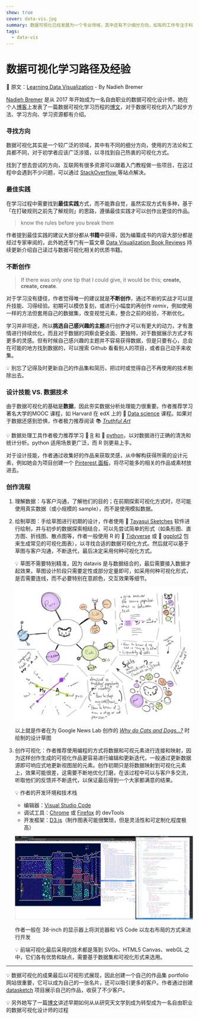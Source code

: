 ```yaml
---
show: true
cover: data-vis.jpg
summary: 数据可视化已经发展为一个专业领域，其中还有不少细分方向，如有的工作专注于科学数据可视化，另一些则热衷于生产艺术，不同的领域有不同的学习路径和经验，该博文摘录数据可视化从业者或学习者的经验，以供学习借鉴。
tags:
  - data-vis
---
```


# 数据可视化学习路径及经验

:link: 原文：[Learning Data Visualization](https://www.visualcinnamon.com/resources/learning-data-visualization/) - By Nadieh Bremer

[Nadieh Bremer](https://twitter.com/NadiehBremer) 是从 2017 年开始成为一名自由职业的数据可视化设计师，她在个人[博客](https://www.visualcinnamon.com/)上发表了一篇数据可视化学习历程的[博文](https://www.visualcinnamon.com/resources/learning-data-visualization/)，对于数据可视化的入门起步方法、学习方向、学习资源都有介绍。

### 寻找方向

数据可视化其实是一个较广泛的领域，其中有不同的细分方向，使用的方法论和工具都不同，对于初学者应该广泛涉猎，以寻找到自己热衷的可视化方式。

找到了想去尝试的方向，互联网有很多资源可以跟着入门教程做一些项目，在这过程中会遇到不少问题，可以通过 [StackOverflow ](https://stackoverflow.com/) 等站点解决。

### 最佳实践

在学习过程中需要找到**最佳实践**方式，而不能靠自觉，虽然实现方式有多种，基于「在打破规则之前先了解规则」的思路，遵循最佳实践才可以创作出更佳的作品。

> know the rules before you break them

作者提到最佳实践的建议大部分都从**书籍**中获得，因为编纂成书的内容大部分都是经过专家审阅的，此外她还专门有一篇文章 [Data Visualization Book Reviews](https://www.visualcinnamon.com/resources/learning-data-visualization/books/) 持续更新介绍自己读过与数据可视化相关的优质书籍。

### 不断创作

> If there was only one tip that I could give, it would be this; **create, create, create**.

对于学习没有捷径，作者觉得唯一的建议就是**不断创作**，通过不断的实战才可以提升技能、习得经验。初期可以模仿复刻，或进行小幅度的再创作  *remix*，例如使用一样的方法但套用自己的数据集，改变视觉元素，整合之前的经验，不断优化。

学习并非坦途，所以**挑选自己感兴趣的主题**进行创作才可以有更大的动力，才有激情进行持续优化，而且对于数据的洞察会更全面、更独特，对于数据展示方式才有更多的灵感。但有时候自己感兴趣的主题并不容易获得数据，但是只要有心，总会在可能的地方找到数据的，可以搜索 Github 看看别人的项目，或者自己动手来收集。

:bulb: 别忘了记得及时更新自己的作品集和简历，把过时或觉得自己不再使用的技术剔除出去。

### 设计技能 VS. 数据技术

由于数据可视化的基础是**数据**，因此夯实数据分析处理能力很重要。作者推荐学习著名大学的MOOC 课程，如 Harvard 在 edX 上的 :memo: [Data science](https://www.edx.org/course/subject/data-science) 课程。如果对于数据还感到恐惧，作者极力推荐阅读 :books: *[Truthful Art](https://www.amazon.com/gp/product/0321934075/ref=as_li_qf_asin_il_tl?ie=UTF8&tag=visuacinna-20&creative=9325&linkCode=as2&creativeASIN=0321934075&linkId=3c91978e69d6ab9794431c1d6a9015bd)*

:bulb: 数据处理工具作者极力推荐学习 :hammer: [R](https://www.r-project.org/) 和 :hammer: [python](https://www.python.org/)，以对数据进行正确的清洗和统计分析。python 适用场景更广泛，而 R 则更易上手。

对于设计技能，作者通过收集好的作品来获取灵感，从中解构获得所需的设计元素，例如她会为项目创建一个 [Pinterest 面板](https://www.pinterest.com/nadiehbremer/)，将尽可能多的相关的作品或素材放进去。

### 创作流程

1. 理解数据：与客户沟通，了解他们的目的；在前期探索可视化方式时，尽可能使用真实数据（或小规模的 sample），而不是使用模拟数据。

2. 绘制草图：手绘草图进行初期的设计，作者使用 :hammer: [Tayasui Sketches](https://tayasui.com/sketches/) 软件进行绘制，并与初步的数据探索相结合，可以先尝试简单的形式（如条形图、直方图、折线图、散点图等，作者一般使用 R 的 :hammer: [Tidyverse](https://www.tidyverse.org/) 或 :hammer: [ggplot2](https://ggplot2.tidyverse.org/) 包来生成常见的可视化图表），以寻找合适的数据可视化方式。然后就可以基于草图与客户沟通，不断迭代，最后决定采用何种可视化方式。

   :bulb: 草图不需要特别精准，因为 datavis 是与数据结合的，最后需要接入数据才起效果，草图设计阶段只需要定性或部分定量即可，如采用何种可视化形式，是否需要连线，而不必要特别在意颜色，交互效果等细节。

   ![sketch](./images/cats_and_dogs_sketch.png)

   以上就是作者在为 Google News Lab 创作的 *[Why do Cats and Dogs...?](https://whydocatsanddogs.com/)* 时绘制的设计草图

3. 创作可视化：作者推荐使用编程的方式将数据和可视元素进行连接和映射，因为这样创作生成的可视化作品更容易进行编辑和更新迭代，一般通过更新数据源即可响应式地更新视图层的元素。创作初期只是将数据映射到可视化元素上，效果可能很差，这需要不断地优化打磨，在该过程中可以与客户多交流，听取他们的反馈并不断迭代，以保证最后得到一个大家都满意的结果。

   :bulb: 作者的开发环境和技术栈

   * 编辑器：[Visual Studio Code](https://code.visualstudio.com/)
   * 调试工具：[Chrome](https://developers.google.com/web/tools/chrome-devtools) 或 [Firefox](https://developer.mozilla.org/en-US/docs/Tools) 的 devTools
   * 开发框架：[D3.js](https://d3js.org/)（制作图表可能很繁琐，但是灵活性和可定制化程度极高）

   ![tool_setup](./images/tool_setup.png)

   作者一般在 38-inch 的显示器上将浏览器和 VS Code 以左右布局的方式来进行开发

   :bulb: 前端可视化最后采用的技术都是落到 SVGs、HTML5 Canvas、webGL 之中，它们各有优势和缺点，需要基于数据集和可视化形式来选用。

---

:bulb: 数据可视化的成果最后以可视形式展现，因此创建一个自己的作品集 portfolio 网站很重要，它可以成为自己的一张名片，还可以吸引更多的客户。作者通过创建 [datasketch](https://www.datasketch.es/) 项目展示自己的作品，收获了不少客户。

:bulb: 另外她写了一篇[博文](https://www.visualcinnamon.com/2017/03/my-journey-into-dataviz/)讲述早期如何从从研究天文学到成为转型成为一名自由职业的数据可视化设计师的过程



